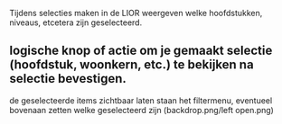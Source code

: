 Tijdens selecties maken in de LIOR weergeven welke hoofdstukken, niveaus, etcetera zijn geselecteerd.

logische knop of actie om je gemaakt selectie (hoofdstuk, woonkern, etc.) te bekijken na selectie bevestigen.
--------------------------------------------------------------------------------------------------------------
de geselecteerde items zichtbaar laten staan het filtermenu, eventueel bovenaan zetten welke geselecteerd zijn (backdrop.png/left open.png)